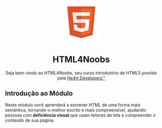 <h1 align="center">
  <img src="/images//html.png" alt="HTML Logo" width="120px">
</h1>
<h1 align="center">HTML4Noobs</h1>
<p align="center">Seja bem-vindo ao HTML4Noobs, seu curso introdutório de HTML5 provido pela <a href="https://heartdevs.com/" 
target="_blank">He4rt Developers&trade;</a></p>

<h2>Introdução ao Módulo</h2>
<p>Neste módulo você aprenderá a escrever HTML de uma forma mais semântica, tornando-o melhor escrito e mais compreensível, ajudando 
pessoas com <b>deficiência visual</b> que usam leitores de tela a compreender o conteúdo de sua página.</p>
